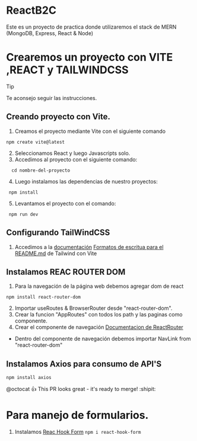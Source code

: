# ReactB2C
Este es un proyecto de practica donde utilizaremos el stack de MERN (MongoDB, Express, React & Node)

# Crearemos un proyecto con VITE ,REACT y TAILWINDCSS

> [!TIP]
> Te aconsejo seguir las instrucciones.

## Creando proyecto con Vite.

1. Creamos el proyecto mediante Vite con el siguiente comando
```
npm create vite@latest
```
2. Seleccionamos React y luego Javascripts solo.
3. Accedimos al proyecto con el siguiente comando:
```
  cd nombre-del-proyecto
```
4. Luego instalamos las dependencias de nuestro proyectos:
```
 npm install
```
5. Levantamos el proyecto con el comando:
```
 npm run dev
```

## Configurando TailWindCSS

1. Accedimos a la [documentación](https://tailwindcss.com/docs/guides/vite)
[Formatos de escritua para el README.md](https://docs.github.com/es/get-started/writing-on-github/getting-started-with-writing-and-formatting-on-github/basic-writing-and-formatting-syntax) de Tailwind con Vite

## Instalamos REAC ROUTER DOM

1. Para la navegación de la página web debemos agregar dom de react
```
npm install react-router-dom
```

2. Importar useRoutes & BrowserRouter desde "react-router-dom".
3. Crear la funcion "AppRoutes" con todos los path y las paginas como componente.
4. Crear el componente de navegación [Documentacion de ReactRouter](https://reactrouter.com/en/main/components/nav-link)
 - Dentro del componente de navegación debemos importar NavLink from "react-router-dom"


## Instalamos Axios para consumo de API'S

```
npm install axios

```



@octocat :+1: This PR looks great - it's ready to merge! :shipit:

# Para manejo de formularios.

1. Instalamos [Reac Hook Form](https://react-hook-form.co)
``` npm i react-hook-form ```